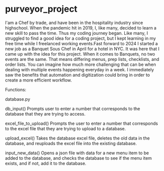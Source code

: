 # purveyor_project
I'am a Chef by trade, and have been in the hospitality industry since highschool. When the pandemic hit in 2019, I, like many, decided to learn a new skill to pass the time. Thus my coding journey began. Like many, I struggled to find a good idea for a coding project, but I kept learning in my free time while I freelanced working events.Fast forward to 2024 I started a new job as a Banquet Sous Chef in April for a hotel in NYC. It was here that I came up with the idea for this project. When it comes to Banquets, no two events are the same. That means differing menus, prep lists, checklists, and order lists. You can imagine how much more challenging that can be when dealing with multiple events happening everyday in a week. I immediately saw the benefits that automation and digitization could bring in order to create a more efficient workflow.



Functions:

database.py

db_input()
Prompts user to enter a number that corresponds to the database that they are trying to access.

excel_file_to_upload()
Prompts the user to enter a number that corresponds to the excel file that they are trying to upload to a database.

upload_excel()
Takes the database excel file, deletes the old data in the database, and reuploads the excel file into the existing database.

input_new_data()
Opens a json file with data for a new menu item to be added to the database, and checks the database to see if the menu item exists, and if not, add it to the database.